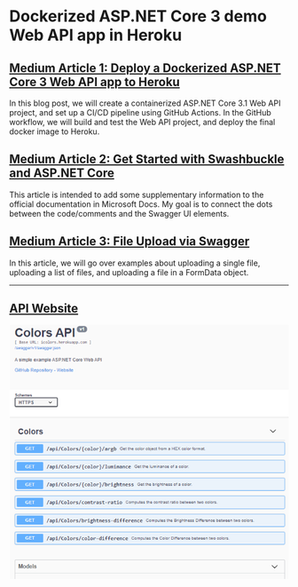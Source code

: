 # Dockerized ASP.NET Core 3 demo Web API app in Heroku

## [Medium Article 1: Deploy a Dockerized ASP.NET Core 3 Web API app to Heroku](https://codeburst.io/deploy-a-containerized-asp-net-core-app-to-heroku-using-github-actions-9e54c72db943)

In this blog post, we will create a containerized ASP.NET Core 3.1 Web API project, and set up a CI/CD pipeline using GitHub Actions. In the GitHub workflow, we will build and test the Web API project, and deploy the final docker image to Heroku.

## [Medium Article 2: Get Started with Swashbuckle and ASP.NET Core](https://codeburst.io/get-started-with-swashbuckle-and-asp-net-core-fd3a75350aac)

This article is intended to add some supplementary information to the official documentation in Microsoft Docs. My goal is to connect the dots between the code/comments and the Swagger UI elements.

## [Medium Article 3: File Upload via Swagger](https://codeburst.io/file-uploading-in-swagger-e6c21b54d036)

In this article, we will go over examples about uploading a single file, uploading a list of files, and uploading a file in a FormData object.

---

## [API Website](https://icolors.herokuapp.com)

<img src="./swagger-ui.png" width="650">
